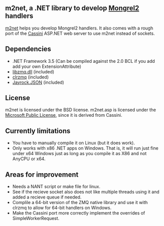 m2net, a .NET library to develop [Mongrel2] handlers
-----------------------------------------------------------------

[m2net] helps you develop Mongrel2 handlers. It also comes with a rough port of the
[Cassini] ASP.NET web server to use m2net instead of sockets.

Dependencies
------------

 - .NET Framework 3.5 (Can be compiled against the 2.0 BCL if you add add your own ExtensionAttribute)
 - [libzmq.dll](http://www.zeromq.org/) (included)
 - [clrzmq](http://github.com/zeromq/clrzmq/) (included)
 - [Jayrock.JSON](http://jayrock.berlios.de/) (included)


License
-------

m2net is licensed under the BSD license.  m2net.asp is licensed under the [Microsoft Public License], since it is derived from Cassini.


Currently limitations
---------------------

* You have to manually compile it on Linux (but it does work).
* Only works with x86 .NET apps on Windows.  That is, it will run just fine
  under x64 Windows just as long as you compile it as X86 and not AnyCPU or x64.


Areas for improvement
---------------------

 - Needs a NANT script or make file for linux.
 - See if the recieve socket also does not like multiple threads using it and added a recieve queue if needed.
 - Complile a 64-bit version of the ZMQ native library and use it with clrzmq to allow for 64-bit handlers on Windows.
 - Make the Cassini port more correctly implement the overrides of SimpleWorkerRequest.


  [m2net]: http://github.com/AustinWise/m2net/
  [Cassini]:http://blogs.msdn.com/b/dmitryr/archive/2008/10/03/cassini-for-framework-3-5.aspx
  [Mongrel2]:http://mongrel2.org/
  [Microsoft Public License]:http://www.opensource.org/licenses/ms-pl.html